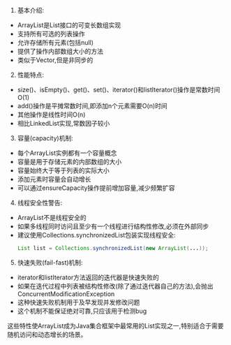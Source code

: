 1. 基本介绍:
- ArrayList是List接口的可变长数组实现
- 支持所有可选的列表操作
- 允许存储所有元素(包括null)
- 提供了操作内部数组大小的方法
- 类似于Vector,但是非同步的

2. 性能特点:
- size()、isEmpty()、get()、set()、iterator()和listIterator()操作是常数时间O(1)
- add()操作是平摊常数时间,即添加n个元素需要O(n)时间
- 其他操作是线性时间O(n)
- 相比LinkedList实现,常数因子较小

3. 容量(capacity)机制:
- 每个ArrayList实例都有一个容量概念
- 容量是用于存储元素的内部数组的大小
- 容量始终大于等于列表的实际大小
- 添加元素时容量会自动增长
- 可以通过ensureCapacity操作提前增加容量,减少频繁扩容

4. 线程安全性警告:
- ArrayList不是线程安全的
- 如果多线程同时访问且至少有一个线程进行结构性修改,必须在外部同步
- 建议使用Collections.synchronizedList包装实现线程安全:
  ```java
  List list = Collections.synchronizedList(new ArrayList(...));
  ```

5. 快速失败(fail-fast)机制:
- iterator和listIterator方法返回的迭代器是快速失败的
- 如果在迭代过程中列表被结构性修改(除了通过迭代器自己的方法),会抛出ConcurrentModificationException
- 这种快速失败机制用于及早发现并发修改问题
- 这个机制不能保证绝对可靠,只应该用于检测bug

这些特性使ArrayList成为Java集合框架中最常用的List实现之一,特别适合于需要随机访问和动态增长的场景。

